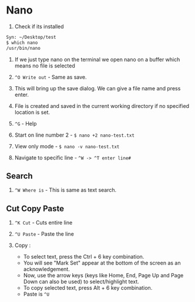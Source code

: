 # Nano

1. Check if its installed

```bash
Syn: ~/Desktop/test 
$ which nano
/usr/bin/nano
```

1. If we just type nano on the terminal we open nano on a buffer which means no file is selected

1. `^O Write out` - Same as save.
1. This will bring up the save dialog. We can give a file name and press enter.
1. File is created and saved in the current working directory if no specified location is set.

1. `^G` - Help
1. Start on line number 2 - `$ nano +2 nano-test.txt `
1. View only mode - `$ nano -v nano-test.txt`
1. Navigate to specific line - `^W -> ^T enter line#`

## Search

1. `^W Where is` - This is same as text search.

## Cut Copy Paste

1. `^K Cut` - Cuts entire line
1. `^U Paste` - Paste the line

1.  Copy : 
    - To select text, press the Ctrl + 6 key combination. 
    - You will see "Mark Set" appear at the bottom of the screen as an acknowledgement.
    - Now, use the arrow keys (keys like Home, End, Page Up and Page Down can also be used) to select/highlight text.
    - To copy selected text, press Alt + 6 key combination.
    - Paste is `^U`

